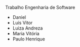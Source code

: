 Trabalho Engenharia de Software
- Daniel
- Luís Vitor
- Luiza Andreza
- Maria Vitória
- Paulo Henrique
